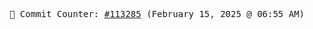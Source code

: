 <p align="center">
    <samp>
        📮 Commit Counter: <a href="https://github.com/Javascript-void0/Javascript-void0/commits/main">#113285</a> (February 15, 2025 @ 06:55 AM)
    </samp>
</p>